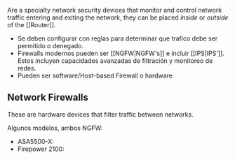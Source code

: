 Are a specialty network security devices that monitor and control network traffic entering and exiting the network, they can be placed *inside* or *outside* of the [[Router]].

- Se deben configurar con reglas para determinar que trafico debe ser permitido o denegado.
- Firewalls modernos pueden ser [[NGFW|NGFW's]] e incluir [[IPS|IPS']]. Estos incluyen capacidades avanzadas de filtración y monitoreo de redes.
- Pueden ser software/Host-based Firewall o hardware

## Network Firewalls
These are hardware devices that filter traffic between networks.

Algunos modelos, ambos NGFW:
- ASA5500-X:
- Firepower 2100:
